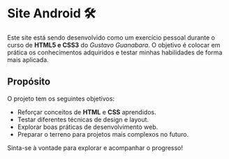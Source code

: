 # Site Android 🛠️

Este site está sendo desenvolvido como um exercício pessoal durante o curso de **HTML5 e CSS3** do *Gustavo Guanabara*. O objetivo é colocar em prática os conhecimentos adquiridos e testar minhas habilidades de forma mais aplicada.

## Propósito

O projeto tem os seguintes objetivos:
* Reforçar conceitos de **HTML** e **CSS** aprendidos.
* Testar diferentes técnicas de design e layout.
* Explorar boas práticas de desenvolvimento web.
* Preparar o terreno para projetos mais complexos no futuro.

Sinta-se à vontade para explorar e acompanhar o progresso!
